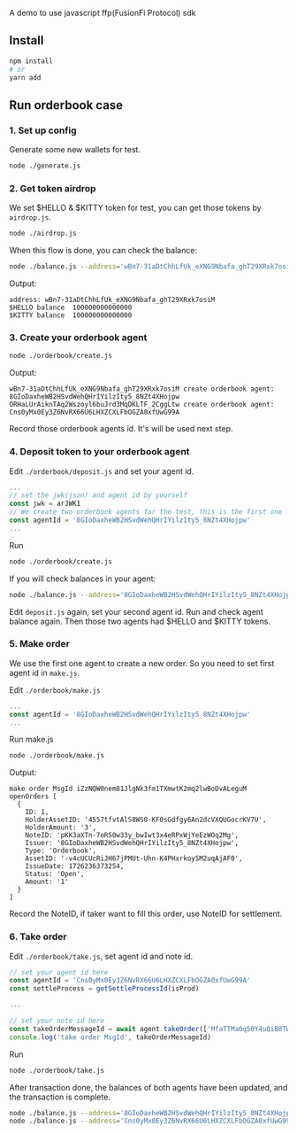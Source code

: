 A demo to use javascript ffp(FusionFi Protocol) sdk

## Install

```bash
npm install
# or
yarn add
```

## Run orderbook case

### 1. Set up config

Generate some new wallets for test.

```bash
node ./generate.js
```

### 2. Get token airdrop

We set $HELLO & $KITTY token for test, you can get those tokens by `airdrop.js`.

```bash
node ./airdrop.js
```

When this flow is done, you can check the balance:

```bash
node ./balance.js --address='wBn7-31aDtChhLfUk_eXNG9Nbafa_ghT29XRxk7osiM'
```

Output:

```
address: wBn7-31aDtChhLfUk_eXNG9Nbafa_ghT29XRxk7osiM
$HELLO balance  100000000000000
$KITTY balance  100000000000000
```

### 3. Create your orderbook agent

```bash
node ./orderbook/create.js
```

Output:

```
wBn7-31aDtChhLfUk_eXNG9Nbafa_ghT29XRxk7osiM create orderbook agent: 8GIoDaxheWB2HSvdWehQHrIYilzIty5_8NZt4XHojpw
ORHaLUrAiknTAq2Wszoyl6buJrd3MqDKLTF_2CggLtw create orderbook agent: Cns0yMx0Ey3Z6NvRX66U6LHXZCXLFbOGZA0xfUwG99A
```

Record those orderbook agents id. It's will be used next step.

### 4. Deposit token to your orderbook agent

Edit `./orderbook/deposit.js` and set your agent id.

```javascript
...
// set the jwk(json) and agent id by yourself
const jwk = arJWK1
// We create two orderbook agents for the test, this is the first one 
const agentId = '8GIoDaxheWB2HSvdWehQHrIYilzIty5_8NZt4XHojpw'
...
```

Run

```bash
node ./orderbook/create.js
```

If you will check balances in your agent:

```bash
node ./balance.js --address='8GIoDaxheWB2HSvdWehQHrIYilzIty5_8NZt4XHojpw'
```

Edit `deposit.js` again, set your second agent id. Run and check agent balance again. Then those two agents had $HELLO and $KITTY tokens.

### 5. Make order

We use the first one agent to create a new order. So you need to set first agent id in `make.js`.

Edit `./orderbook/make.js`

```javascript
...
const agentId = '8GIoDaxheWB2HSvdWehQHrIYilzIty5_8NZt4XHojpw'
...
```

Run make.js

```bash
node ./orderbook/make.js
```

Output:

```
make order MsgId iZzNQW0nem81JlgNk3fm1TXmwtK2mq2lwBoDvALeguM
openOrders [
  {
    ID: 1,
    HolderAssetID: '4557tfvtAlS8WS0-KF0sGdfgy6An2dcVXQUGocrKV7U',
    HolderAmount: '3',
    NoteID: 'pKK3aXTn-7oR50w33y_bwIwt3x4eRPxWjYeEzWOq2Mg',
    Issuer: '8GIoDaxheWB2HSvdWehQHrIYilzIty5_8NZt4XHojpw',
    Type: 'Orderbook',
    AssetID: '-v4cUCUcRiJH67jPMUt-Uhn-K4PHxrkoySM2uqAjAF0',
    IssueDate: 1726236373254,
    Status: 'Open',
    Amount: '1'
  }
]
```

Record the NoteID, if taker want to fill this order, use NoteID for settlement.

### 6. Take order

Edit `./orderbook/take.js`, set agent id and note id.

```javascript
// set your agent id here
const agentId = 'Cns0yMx0Ey3Z6NvRX66U6LHXZCXLFbOGZA0xfUwG99A'
const settleProcess = getSettleProcessId(isProd)

...

// set your note id here
const takeOrderMessageId = await agent.takeOrder(['MfaTTMa0q50Y4uQiB8TWndpvqM2zOfBarNMMHHTZehI'])
console.log('take order MsgId', takeOrderMessageId)
```

Run

```bash
node ./orderbook/take.js
```

After transaction done, the balances of both agents have been updated, and the transaction is complete.

```bash
node ./balance.js --address='8GIoDaxheWB2HSvdWehQHrIYilzIty5_8NZt4XHojpw'
node ./balance.js --address='Cns0yMx0Ey3Z6NvRX66U6LHXZCXLFbOGZA0xfUwG99A'
```